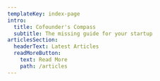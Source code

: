 ```yaml
---
templateKey: index-page
intro:
  title: Cofounder's Compass
  subtitle: The missing guide for your startup
articlesSection:
  headerText: Latest Articles
  readMoreButton:
    text: Read More
    path: /articles
---
```

